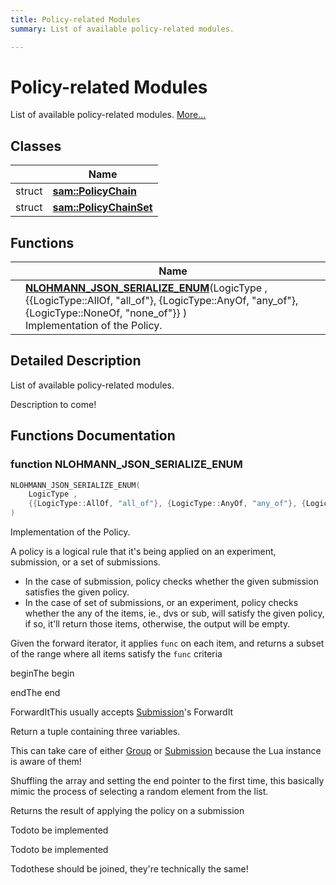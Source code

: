 ```yaml
---
title: Policy-related Modules
summary: List of available policy-related modules.  

---
```


# Policy-related Modules




List of available policy-related modules.  [More...](#detailed-description)






## Classes

|                | Name           |
| -------------- | -------------- |
| struct | **[sam::PolicyChain](/doxygen/Classes/structsam_1_1_policy_chain/)**  |
| struct | **[sam::PolicyChainSet](/doxygen/Classes/structsam_1_1_policy_chain_set/)**  |




## Functions

|                | Name           |
| -------------- | -------------- |
|  | **[NLOHMANN_JSON_SERIALIZE_ENUM](/doxygen/Modules/group___policies/#function-nlohmann_json_serialize_enum)**(LogicType , {{LogicType::AllOf, "all_of"}, {LogicType::AnyOf, "any_of"}, {LogicType::NoneOf, "none_of"}} ) <br>Implementation of the Policy.  |




## Detailed Description

List of available policy-related modules. 


























Description to come! 




## Functions Documentation

### function NLOHMANN_JSON_SERIALIZE_ENUM

```cpp
NLOHMANN_JSON_SERIALIZE_ENUM(
    LogicType ,
    {{LogicType::AllOf, "all_of"}, {LogicType::AnyOf, "any_of"}, {LogicType::NoneOf, "none_of"}} 
)
```

Implementation of the Policy. 


























A policy is a logical rule that it's being applied on an experiment, submission, or a set of submissions.



* In the case of submission, policy checks whether the given submission satisfies the given policy.
* In the case of set of submissions, or an experiment, policy checks whether the any of the items, ie., dvs or sub, will satisfy the given policy, if so, it'll return those items, otherwise, the output will be empty. 

Given the forward iterator, it applies `func` on each item, and returns a subset of the range where all items satisfy the `func` criteria

beginThe begin 

endThe end

ForwardItThis usually accepts [Submission](/doxygen/Classes/classsam_1_1_submission/)'s ForwardIt

Return a tuple containing three variables.

This can take care of either [Group](/doxygen/Classes/classsam_1_1_group/) or [Submission](/doxygen/Classes/classsam_1_1_submission/) because the Lua instance is aware of them!


Shuffling the array and setting the end pointer to the first time, this basically mimic the process of selecting a random element from the list.

Returns the result of applying the policy on a submission

Todoto be implemented 

Todoto be implemented 

Todothese should be joined, they're technically the same! 





